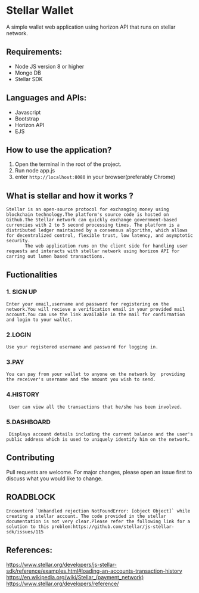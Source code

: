 # Stellar Wallet
 
A simple wallet web application using horizon API that runs on stellar network.


## Requirements:
- Node JS version 8 or higher
- Mongo DB
- Stellar SDK

## Languages and APIs:
- Javascript
- Bootstrap
- Horizon API
- EJS

## How to use the application?

1. Open the terminal in the root of the project.
2. Run node app.js
3. enter `http://localhost:8080` in your browser(preferably Chrome)


## What is stellar and how it works ?
    Stellar is an open-source protocol for exchanging money using blockchain technology.The platform's source code is hosted on Github.The Stellar network can quickly exchange government-based currencies with 2 to 5 second processing times. The platform is a distributed ledger maintained by a consensus algorithm, which allows for decentralized control, flexible trust, low latency, and asymptotic security.
           The web application runs on the client side for handling user requests and interacts with stellar network using horizon API for carring out lumen based transactions.

## Fuctionalities

### 1. SIGN UP
    Enter your email,username and password for registering on the network.You will recieve a verification email in your provided mail account.You can use the link available in the mail for confirmation and login to your wallet.

### 2.LOGIN
    Use your registered username and password for logging in.

### 3.PAY
    You can pay from your wallet to anyone on the network by  providing the receiver's username and the amount you wish to send.

### 4.HISTORY
     User can view all the transactions that he/she has been involved.

### 5.DASHBOARD
     Displays account details including the current balance and the user's public address which is used to uniquely identify him on the network.


## Contributing
   
   Pull requests are welcome. For major changes, please open an issue first to discuss what you would like to change.

## ROADBLOCK
 
    Encounterd `Unhandled rejection NotFoundError: [object Object]` while creating a stellar account. The code provided in the stellar documentation is not very clear.Please refer the following link for a solution to this problem:https://github.com/stellar/js-stellar-sdk/issues/115

## References:

https://www.stellar.org/developers/js-stellar-sdk/reference/examples.html#loading-an-accounts-transaction-history
https://en.wikipedia.org/wiki/Stellar_(payment_network)
https://www.stellar.org/developers/reference/




     
